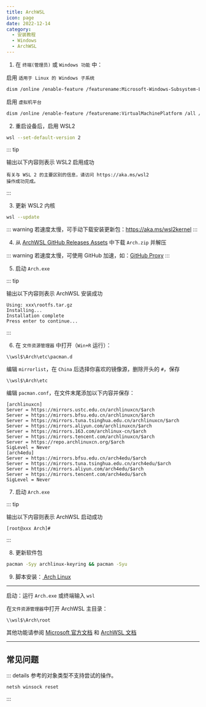 ```yaml
---
title: ArchWSL
icon: page
date: 2022-12-14
category:
  - 安装教程
  - Windows
  - ArchWSL
---
```


1. 在 `终端(管理员)` 或 `Windows 功能` 中：

启用 `适用于 Linux 的 Windows 子系统`

```sh
dism /online /enable-feature /featurename:Microsoft-Windows-Subsystem-Linux /all /norestart
```

启用 `虚拟机平台`

```sh
dism /online /enable-feature /featurename:VirtualMachinePlatform /all /norestart
```

2. 重启设备后，启用 WSL2

```sh
wsl --set-default-version 2
```

::: tip

输出以下内容则表示 WSL2 启用成功

```
有关与 WSL 2 的主要区别的信息，请访问 https://aka.ms/wsl2
操作成功完成。
```

:::

3. 更新 WSL2 内核

```sh
wsl --update
```

::: warning
若速度太慢，可手动下载安装更新包：<https://aka.ms/wsl2kernel>
:::

4. 从 [ArchWSL GitHub Releases Assets](https://github.com/yuk7/ArchWSL/releases/latest) 中下载 `Arch.zip` 并解压

::: warning
若速度太慢，可使用 GitHub 加速，如：[GitHub Proxy](https://ghproxy.com)
:::

5. 启动 `Arch.exe`

::: tip

输出以下内容则表示 ArchWSL 安装成功

```
Using: xxx\rootfs.tar.gz
Installing...
Installation complete
Press enter to continue...
```

:::

6. 在 `文件资源管理器` 中打开（`Win+R` 运行）：

```
\\wsl$\Arch\etc\pacman.d
```

编辑 `mirrorlist`，在 `China` 后选择你喜欢的镜像源，删除开头的 `#`，保存

```
\\wsl$\Arch\etc
```

编辑 `pacman.conf`，在文件末尾添加以下内容并保存：

```
[archlinuxcn]
Server = https://mirrors.ustc.edu.cn/archlinuxcn/$arch
Server = https://mirrors.bfsu.edu.cn/archlinuxcn/$arch
Server = https://mirrors.tuna.tsinghua.edu.cn/archlinuxcn/$arch
Server = https://mirrors.aliyun.com/archlinuxcn/$arch
Server = https://mirrors.163.com/archlinux-cn/$arch
Server = https://mirrors.tencent.com/archlinuxcn/$arch
Server = https://repo.archlinuxcn.org/$arch
SigLevel = Never
[arch4edu]
Server = https://mirrors.bfsu.edu.cn/arch4edu/$arch
Server = https://mirrors.tuna.tsinghua.edu.cn/arch4edu/$arch
Server = https://mirrors.aliyun.com/arch4edu/$arch
Server = https://mirrors.tencent.com/arch4edu/$arch
SigLevel = Never
```

7. 启动 `Arch.exe`

::: tip

输出以下内容则表示 ArchWSL 启动成功

```
[root@xxx Arch]#
```

:::

8. 更新软件包

```sh
pacman -Syy archlinux-keyring && pacman -Syu
```

9. 脚本安装：[<FontIcon icon="page"/> Arch Linux](Arch_Linux.md)

---

启动：运行 `Arch.exe` 或终端输入 `wsl`

在`文件资源管理器`中打开 ArchWSL 主目录：

```
\\wsl$\Arch\root
```

其他功能请参阅 [Microsoft 官方文档](https://docs.microsoft.com/zh-cn/windows/wsl) 和 [ArchWSL 文档](https://github.com/yuk7/ArchWSL/blob/master/i18n/README_zh-cn.md)

---

## 常见问题

::: details 参考的对象类型不支持尝试的操作。

```sh
netsh winsock reset
```

:::